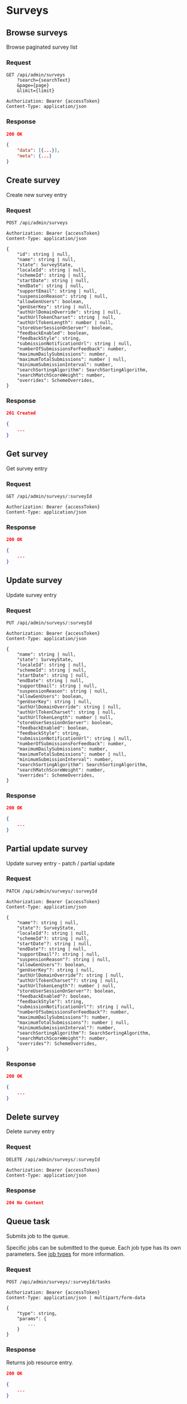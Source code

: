 # Surveys

## Browse surveys

Browse paginated survey list

### Request

```http
GET /api/admin/surveys
    ?search={searchText}
    &page={page}
    &limit={limit}

Authorization: Bearer {accessToken}
Content-Type: application/json
```

### Response

```json
200 OK

{
    "data": [{...}],
    "meta": {...}
}
```

## Create survey

Create new survey entry

### Request

```http
POST /api/admin/surveys

Authorization: Bearer {accessToken}
Content-Type: application/json

{
    "id": string | null,
    "name": string | null,
    "state": SurveyState,
    "localeId": string | null,
    "schemeId": string | null,
    "startDate": string | null,
    "endDate": string | null,
    "supportEmail": string | null,
    "suspensionReason": string | null,
    "allowGenUsers": boolean,
    "genUserKey": string | null,
    "authUrlDomainOverride": string | null,
    "authUrlTokenCharset": string | null,
    "authUrlTokenLength": number | null,
    "storeUserSessionOnServer": boolean,
    "feedbackEnabled": boolean,
    "feedbackStyle": string,
    "submissionNotificationUrl": string | null,
    "numberOfSubmissionsForFeedback": number,
    "maximumDailySubmissions": number,
    "maximumTotalSubmissions": number | null,
    "minimumSubmissionInterval": number,
    "searchSortingAlgorithm": SearchSortingAlgorithm,
    "searchMatchScoreWeight": number,
    "overrides": SchemeOverrides,
}
```

### Response

```json
201 Created

{
    ...
}
```

## Get survey

Get survey entry

### Request

```http
GET /api/admin/surveys/:surveyId

Authorization: Bearer {accessToken}
Content-Type: application/json
```

### Response

```json
200 OK

{
    ...
}
```

## Update survey

Update survey entry

### Request

```http
PUT /api/admin/surveys/:surveyId

Authorization: Bearer {accessToken}
Content-Type: application/json

{
    "name": string | null,
    "state": SurveyState,
    "localeId": string | null,
    "schemeId": string | null,
    "startDate": string | null,
    "endDate": string | null,
    "supportEmail": string | null,
    "suspensionReason": string | null,
    "allowGenUsers": boolean,
    "genUserKey": string | null,
    "authUrlDomainOverride": string | null,
    "authUrlTokenCharset": string | null,
    "authUrlTokenLength": number | null,
    "storeUserSessionOnServer": boolean,
    "feedbackEnabled": boolean,
    "feedbackStyle": string,
    "submissionNotificationUrl": string | null,
    "numberOfSubmissionsForFeedback": number,
    "maximumDailySubmissions": number,
    "maximumTotalSubmissions": number | null,
    "minimumSubmissionInterval": number,
    "searchSortingAlgorithm": SearchSortingAlgorithm,
    "searchMatchScoreWeight": number,
    "overrides": SchemeOverrides,
}
```

### Response

```json
200 OK

{
    ...
}
```

## Partial update survey

Update survey entry - patch / partial update

### Request

```http
PATCH /api/admin/surveys/:surveyId

Authorization: Bearer {accessToken}
Content-Type: application/json

{
    "name"?: string | null,
    "state"?: SurveyState,
    "localeId"?: string | null,
    "schemeId"?: string | null,
    "startDate"?: string | null,
    "endDate"?: string | null,
    "supportEmail"?: string | null,
    "suspensionReason"?: string | null,
    "allowGenUsers"?: boolean,
    "genUserKey"?: string | null,
    "authUrlDomainOverride"?: string | null,
    "authUrlTokenCharset"?: string | null,
    "authUrlTokenLength"?: number | null,
    "storeUserSessionOnServer"?: boolean,
    "feedbackEnabled"?: boolean,
    "feedbackStyle"?: string,
    "submissionNotificationUrl"?: string | null,
    "numberOfSubmissionsForFeedback"?: number,
    "maximumDailySubmissions"?: number,
    "maximumTotalSubmissions"?: number | null,
    "minimumSubmissionInterval"?: number,
    "searchSortingAlgorithm"?: SearchSortingAlgorithm,
    "searchMatchScoreWeight"?: number,
    "overrides"?: SchemeOverrides,
}
```

### Response

```json
200 OK

{
    ...
}
```

## Delete survey

Delete survey entry

### Request

```http
DELETE /api/admin/surveys/:surveyId

Authorization: Bearer {accessToken}
Content-Type: application/json
```

### Response

```json
204 No Content
```

## Queue task

Submits job to the queue.

Specific jobs can be submitted to the queue. Each job type has its own parameters. See [job types](/admin/system/job-types) for more information.

### Request

```http
POST /api/admin/surveys/:surveyId/tasks

Authorization: Bearer {accessToken}
Content-Type: application/json | multipart/form-data

{
    "type": string,
    "params": {
        ...
    }
}
```

### Response

Returns job resource entry.

```json
200 OK

{
    ...
}
```
